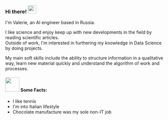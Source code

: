 ### Hi there! <img src="https://github.com/jourdefeu/jourdefeu/assets/157377780/a4b0844e-5933-4d95-aa7c-553f3f6b01ec" width="26" height="26"> 

I'm Valerie, an AI engineer based in Russia.

I like science and enjoy keep up with new developments in the field by reading scientific articles. <br/>
Outside of work, I'm interested in furthering my knowledge in Data Science by doing projects.

My main soft skills include the ability to structure information in a qualitative way, learn new material quickly and understand the algorithm of work and processes.

#### <img src="https://github.com/user-attachments/assets/ff7b90a1-b215-476e-aa1b-de06a74348e3" width="45" height="45"> Some Facts:

- I like tennis
- I'm into Italian lifestyle 
- Chocolate manufacture was my sole non-IT job

<!--
**jourdefeu/jourdefeu** is a ✨ _special_ ✨ repository because its `README.md` (this file) appears on your GitHub profile.

Here are some ideas to get you started:

- 🔭 I’m currently working on ... ..
- 🌱 I’m currently learning ...
- 👯 I’m looking to collaborate on ...
- 🤔 I’m looking for help with ...
- 💬 Ask me about ...
- 📫 How to reach me: ...
- 😄 Pronouns: ...
- ⚡ Fun fact: ...
-->


<!--
ctrl + E --для цитирования кода
-->
